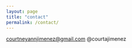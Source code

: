 ```yaml
---
layout: page
title: "contact"
permalink: /contact/
---
```


courtneyannjimenez@gmail.com
@courtajimenez
